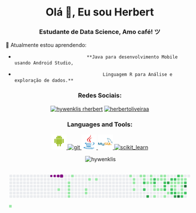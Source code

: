 <h1 align="center">Olá 👋, Eu sou Herbert</h1>
<h3 align="center">Estudante de Data Science, Amo café! ツ</h3>

 🌱 Atualmente estou aprendendo:
 -                                **Java para desenvolvimento Mobile usando Android Studio, 
 -                                      Linguagem R para Análise e exploração de dados.**  

<h3 align="center">Redes Sociais:</h3>
<p align="center">
<a href="https://www.linkedin.com/in/hywenklis-rherbert-b34810204/" target="blank"><img align="center" src="https://raw.githubusercontent.com/rahuldkjain/github-profile-readme-generator/master/src/images/icons/Social/linked-in-alt.svg" alt="hywenklis rherbert" height="30" width="40" /></a>
<a href="https://instagram.com/herbertoliveiraa" target="blank"><img align="center" src="https://raw.githubusercontent.com/rahuldkjain/github-profile-readme-generator/master/src/images/icons/Social/instagram.svg" alt="herbertoliveiraa" height="30" width="40" /></a>
</p>

<h3 align="center">Languages and Tools:</h3>
<p align="center"> <a href="https://developer.android.com" target="_blank"> <img src="https://raw.githubusercontent.com/devicons/devicon/master/icons/android/android-original-wordmark.svg" alt="android" width="40" height="40"/> </a> <a href="https://git-scm.com/" target="_blank"> <img src="https://www.vectorlogo.zone/logos/git-scm/git-scm-icon.svg" alt="git" width="40" height="40"/> </a> <a href="https://www.java.com" target="_blank"> <img src="https://raw.githubusercontent.com/devicons/devicon/master/icons/java/java-original.svg" alt="java" width="40" height="40"/> </a> <a href="https://www.mysql.com/" target="_blank"> <img src="https://raw.githubusercontent.com/devicons/devicon/master/icons/mysql/mysql-original-wordmark.svg" alt="mysql" width="40" height="40"/> </a> <a href="https://scikit-learn.org/" target="_blank"> <img src="https://upload.wikimedia.org/wikipedia/commons/0/05/Scikit_learn_logo_small.svg" alt="scikit_learn" width="40" height="40"/> </a> </p>

<p align="center">&nbsp;<img align="center" src="https://github-readme-stats.vercel.app/api?username=hywenklis&show_icons=true&theme=dracula" alt="hywenklis" /></p>

<svg viewBox="-16 -32 880 192" width="880" height="192" xmlns="http://www.w3.org/2000/svg"><style>@keyframes c0{5.87%{fill:var(--c1)}5.89%,to{fill:var(--ce)}}@keyframes c1{12.15%{fill:var(--c1)}12.17%,to{fill:var(--ce)}}@keyframes c2{8.62%{fill:var(--c1)}8.64%,to{fill:var(--ce)}}@keyframes c3{9.01%{fill:var(--c1)}9.03%,to{fill:var(--ce)}}@keyframes c4{9.4%{fill:var(--c1)}9.42%,to{fill:var(--ce)}}@keyframes c5{9.79%{fill:var(--c1)}9.81%,to{fill:var(--ce)}}@keyframes c6{10.19%{fill:var(--c1)}10.21%,to{fill:var(--ce)}}@keyframes c7{7.44%{fill:var(--c1)}7.46%,to{fill:var(--ce)}}@keyframes c8{16.07%{fill:var(--c1)}16.09%,to{fill:var(--ce)}}@keyframes c9{15.68%{fill:var(--c1)}15.7%,to{fill:var(--ce)}}@keyframes ca{17.64%{fill:var(--c1)}17.66%,to{fill:var(--ce)}}@keyframes cb{18.42%{fill:var(--c1)}18.44%,to{fill:var(--ce)}}@keyframes cc{25.87%{fill:var(--c1)}25.89%,to{fill:var(--ce)}}@keyframes cd{22.74%{fill:var(--c1)}22.76%,to{fill:var(--ce)}}@keyframes ce{23.13%{fill:var(--c1)}23.15%,to{fill:var(--ce)}}@keyframes cf{23.91%{fill:var(--c1)}23.93%,to{fill:var(--ce)}}@keyframes cg{27.05%{fill:var(--c1)}27.07%,to{fill:var(--ce)}}@keyframes ch{27.44%{fill:var(--c1)}27.46%,to{fill:var(--ce)}}@keyframes ci{27.83%{fill:var(--c1)}27.85%,to{fill:var(--ce)}}@keyframes cj{51.75%{fill:var(--c2)}51.77%,to{fill:var(--ce)}}@keyframes ck{52.54%{fill:var(--c2)}52.56%,to{fill:var(--ce)}}@keyframes cl{51.36%{fill:var(--c1)}51.38%,to{fill:var(--ce)}}@keyframes cm{71.75%{fill:var(--c3)}71.77%,to{fill:var(--ce)}}@keyframes cn{29.01%{fill:var(--c1)}29.03%,to{fill:var(--ce)}}@keyframes co{28.62%{fill:var(--c1)}28.64%,to{fill:var(--ce)}}@keyframes cp{50.97%{fill:var(--c1)}50.99%,to{fill:var(--ce)}}@keyframes cq{54.89%{fill:var(--c2)}54.91%,to{fill:var(--ce)}}@keyframes cr{54.5%{fill:var(--c2)}54.52%,to{fill:var(--ce)}}@keyframes cs{32.93%{fill:var(--c1)}32.95%,to{fill:var(--ce)}}@keyframes ct{33.32%{fill:var(--c1)}33.34%,to{fill:var(--ce)}}@keyframes cu{49.01%{fill:var(--c1)}49.03%,to{fill:var(--ce)}}@keyframes cv{31.75%{fill:var(--c1)}31.77%,to{fill:var(--ce)}}@keyframes cw{33.72%{fill:var(--c1)}33.74%,to{fill:var(--ce)}}@keyframes cx{30.19%{fill:var(--c1)}30.21%,to{fill:var(--ce)}}@keyframes cy{31.36%{fill:var(--c1)}31.38%,to{fill:var(--ce)}}@keyframes cz{34.11%{fill:var(--c1)}34.13%,to{fill:var(--ce)}}@keyframes c10{30.58%{fill:var(--c1)}30.6%,to{fill:var(--ce)}}@keyframes c11{30.97%{fill:var(--c1)}30.99%,to{fill:var(--ce)}}@keyframes c12{56.46%{fill:var(--c2)}56.48%,to{fill:var(--ce)}}@keyframes c13{56.85%{fill:var(--c2)}56.87%,to{fill:var(--ce)}}@keyframes c14{57.24%{fill:var(--c2)}57.26%,to{fill:var(--ce)}}@keyframes c15{47.83%{fill:var(--c1)}47.85%,to{fill:var(--ce)}}@keyframes c16{66.26%{fill:var(--c3)}66.28%,to{fill:var(--ce)}}@keyframes c17{35.28%{fill:var(--c1)}35.3%,to{fill:var(--ce)}}@keyframes c18{65.48%{fill:var(--c2)}65.5%,to{fill:var(--ce)}}@keyframes c19{41.56%{fill:var(--c1)}41.58%,to{fill:var(--ce)}}@keyframes c1a{36.46%{fill:var(--c1)}36.48%,to{fill:var(--ce)}}@keyframes c1b{58.03%{fill:var(--c2)}58.05%,to{fill:var(--ce)}}@keyframes c1c{58.42%{fill:var(--c2)}58.44%,to{fill:var(--ce)}}@keyframes c1d{65.09%{fill:var(--c2)}65.11%,to{fill:var(--ce)}}@keyframes c1e{41.17%{fill:var(--c1)}41.19%,to{fill:var(--ce)}}@keyframes c1f{36.85%{fill:var(--c1)}36.87%,to{fill:var(--ce)}}@keyframes c1g{42.74%{fill:var(--c1)}42.76%,to{fill:var(--ce)}}@keyframes c1h{58.81%{fill:var(--c2)}58.83%,to{fill:var(--ce)}}@keyframes c1i{68.62%{fill:var(--c3)}68.64%,to{fill:var(--ce)}}@keyframes c1j{64.3%{fill:var(--c2)}64.32%,to{fill:var(--ce)}}@keyframes c1k{40.38%{fill:var(--c1)}40.4%,to{fill:var(--ce)}}@keyframes c1l{40.77%{fill:var(--c1)}40.79%,to{fill:var(--ce)}}@keyframes c1m{44.3%{fill:var(--c1)}44.32%,to{fill:var(--ce)}}@keyframes c1n{76.07%{fill:var(--c4)}76.09%,to{fill:var(--ce)}}@keyframes c1o{39.6%{fill:var(--c1)}39.62%,to{fill:var(--ce)}}@keyframes c1p{38.42%{fill:var(--c1)}38.44%,to{fill:var(--ce)}}@keyframes c1q{38.03%{fill:var(--c1)}38.05%,to{fill:var(--ce)}}@keyframes c1r{37.64%{fill:var(--c1)}37.66%,to{fill:var(--ce)}}@keyframes c1s{43.52%{fill:var(--c1)}43.54%,to{fill:var(--ce)}}@keyframes c1t{43.91%{fill:var(--c1)}43.93%,to{fill:var(--ce)}}@keyframes c1u{60.77%{fill:var(--c2)}60.79%,to{fill:var(--ce)}}@keyframes c1v{38.81%{fill:var(--c1)}38.83%,to{fill:var(--ce)}}@keyframes c1w{62.74%{fill:var(--c2)}62.76%,to{fill:var(--ce)}}@keyframes c1x{78.03%{fill:var(--c4)}78.05%,to{fill:var(--ce)}}@keyframes c1y{59.99%{fill:var(--c2)}60.01%,to{fill:var(--ce)}}@keyframes u0{5.87%{transform:scale(0,1)}5.89%,7.44%{transform:scale(.02,1)}7.46%,8.62%{transform:scale(.04,1)}8.64%,9.01%{transform:scale(.06,1)}9.03%,9.4%{transform:scale(.08,1)}9.42%,9.79%{transform:scale(.1,1)}10.19%,9.81%{transform:scale(.12,1)}10.21%,12.15%{transform:scale(.14,1)}12.17%,15.68%{transform:scale(.16,1)}15.7%,16.07%{transform:scale(.18,1)}16.09%,17.64%{transform:scale(.2,1)}17.66%,18.42%{transform:scale(.22,1)}18.44%,22.74%{transform:scale(.24,1)}22.76%,23.13%{transform:scale(.26,1)}23.15%,23.91%{transform:scale(.28,1)}23.93%,25.87%{transform:scale(.3,1)}25.89%,27.05%{transform:scale(.32,1)}27.07%,27.44%{transform:scale(.34,1)}27.46%,27.83%{transform:scale(.36,1)}27.85%,28.62%{transform:scale(.38,1)}28.64%,29.01%{transform:scale(.4,1)}29.03%,30.19%{transform:scale(.42,1)}30.21%,30.58%{transform:scale(.44,1)}30.6%,30.97%{transform:scale(.46,1)}30.99%,31.36%{transform:scale(.48,1)}31.38%,31.75%{transform:scale(.5,1)}31.77%,32.93%{transform:scale(.52,1)}32.95%,33.32%{transform:scale(.54,1)}33.34%,33.72%{transform:scale(.56,1)}33.74%,34.11%{transform:scale(.58,1)}34.13%,35.28%{transform:scale(.6,1)}35.3%,36.46%{transform:scale(.62,1)}36.48%,36.85%{transform:scale(.64,1)}36.87%,37.64%{transform:scale(.66,1)}37.66%,38.03%{transform:scale(.68,1)}38.05%,38.42%{transform:scale(.7,1)}38.44%,38.81%{transform:scale(.72,1)}38.83%,39.6%{transform:scale(.74,1)}39.62%,40.38%{transform:scale(.76,1)}40.4%,40.77%{transform:scale(.78,1)}40.79%,41.17%{transform:scale(.8,1)}41.19%,41.56%{transform:scale(.82,1)}41.58%,42.74%{transform:scale(.84,1)}42.76%,43.52%{transform:scale(.86,1)}43.54%,43.91%{transform:scale(.88,1)}43.93%,44.3%{transform:scale(.9,1)}44.32%,47.83%{transform:scale(.92,1)}47.85%,49.01%{transform:scale(.94,1)}49.03%,50.97%{transform:scale(.96,1)}50.99%,51.36%{transform:scale(.98,1)}51.38%,to{transform:scale(1,1)}}@keyframes u1{51.75%{transform:scale(0,1)}51.77%,52.54%{transform:scale(.06,1)}52.56%,54.5%{transform:scale(.13,1)}54.52%,54.89%{transform:scale(.19,1)}54.91%,56.46%{transform:scale(.25,1)}56.48%,56.85%{transform:scale(.31,1)}56.87%,57.24%{transform:scale(.38,1)}57.26%,58.03%{transform:scale(.44,1)}58.05%,58.42%{transform:scale(.5,1)}58.44%,58.81%{transform:scale(.56,1)}58.83%,59.99%{transform:scale(.63,1)}60.01%,60.77%{transform:scale(.69,1)}60.79%,62.74%{transform:scale(.75,1)}62.76%,64.3%{transform:scale(.81,1)}64.32%,65.09%{transform:scale(.88,1)}65.11%,65.48%{transform:scale(.94,1)}65.5%,to{transform:scale(1,1)}}@keyframes u2{66.26%{transform:scale(0,1)}66.28%,68.62%{transform:scale(.33,1)}68.64%,71.75%{transform:scale(.67,1)}71.77%,to{transform:scale(1,1)}}@keyframes u3{76.07%{transform:scale(0,1)}76.09%,78.03%{transform:scale(.5,1)}78.05%,to{transform:scale(1,1)}}@keyframes s0{0%,99.61%{transform:translate(0,-16px)}.39%{transform:translate(0,0)}7.45%{transform:translate(288px,0)}7.84%{transform:translate(288px,16px)}8.24%{transform:translate(272px,16px)}10.2%{transform:translate(272px,96px)}10.59%{transform:translate(256px,96px)}11.37%{transform:translate(256px,64px)}12.16%{transform:translate(224px,64px)}12.55%{transform:translate(224px,80px)}15.69%{transform:translate(352px,80px)}16.08%{transform:translate(352px,64px)}16.47%{transform:translate(368px,64px)}17.65%{transform:translate(368px,16px)}22.75%{transform:translate(576px,16px)}23.92%{transform:translate(576px,64px)}24.31%{transform:translate(560px,64px)}25.88%{transform:translate(560px,0)}27.45%{transform:translate(624px,0)}27.84%{transform:translate(624px,16px)}28.63%{transform:translate(656px,16px)}29.02%{transform:translate(656px,0)}30.59%{transform:translate(720px,0)}30.98%,56.08%{transform:translate(720px,16px)}31.76%{transform:translate(688px,16px)}32.55%{transform:translate(688px,48px)}32.94%,50.2%{transform:translate(672px,48px)}33.33%,53.73%{transform:translate(672px,64px)}34.12%{transform:translate(704px,64px)}34.51%{transform:translate(704px,80px)}35.29%,47.06%{transform:translate(736px,80px)}36.08%,46.27%{transform:translate(736px,48px)}37.65%{transform:translate(800px,48px)}38.43%,40%{transform:translate(800px,16px)}38.82%{transform:translate(816px,16px)}39.22%,63.53%{transform:translate(816px,0)}39.61%{transform:translate(800px,0)}40.39%{transform:translate(784px,16px)}40.78%{transform:translate(784px,32px)}41.57%{transform:translate(752px,32px)}41.96%{transform:translate(752px,48px)}42.35%{transform:translate(768px,48px)}42.75%{transform:translate(768px,64px)}43.53%{transform:translate(800px,64px)}43.92%{transform:translate(800px,80px)}44.31%,75.69%{transform:translate(784px,80px)}45.1%{transform:translate(784px,48px)}47.45%{transform:translate(720px,80px)}47.84%{transform:translate(720px,96px)}49.02%{transform:translate(672px,96px)}50.59%{transform:translate(656px,48px)}50.98%{transform:translate(656px,32px)}51.76%{transform:translate(624px,32px)}52.55%{transform:translate(624px,64px)}54.9%{transform:translate(672px,16px)}57.25%{transform:translate(720px,64px)}58.04%{transform:translate(752px,64px)}58.43%{transform:translate(752px,80px)}60%{transform:translate(816px,80px)}60.39%,76.86%{transform:translate(816px,96px)}60.78%{transform:translate(800px,96px)}62.35%{transform:translate(800px,32px)}62.75%{transform:translate(816px,32px)}64.71%{transform:translate(768px,0)}65.1%{transform:translate(768px,16px)}65.88%{transform:translate(736px,16px)}66.27%{transform:translate(736px,32px)}67.06%{transform:translate(768px,32px)}68.63%{transform:translate(768px,96px)}71.76%{transform:translate(640px,96px)}72.16%{transform:translate(640px,80px)}76.08%{transform:translate(784px,96px)}78.04%{transform:translate(816px,48px)}95.69%{transform:translate(96px,48px)}96.47%{transform:translate(96px,16px)}96.86%{transform:translate(80px,16px)}97.65%{transform:translate(80px,-16px)}}@keyframes s1{0%,99.61%{transform:translate(16px,-16px)}.39%{transform:translate(0,-16px)}.78%{transform:translate(0,0)}7.84%{transform:translate(288px,0)}8.24%{transform:translate(288px,16px)}8.63%{transform:translate(272px,16px)}10.59%{transform:translate(272px,96px)}10.98%{transform:translate(256px,96px)}11.76%{transform:translate(256px,64px)}12.55%{transform:translate(224px,64px)}12.94%{transform:translate(224px,80px)}16.08%{transform:translate(352px,80px)}16.47%{transform:translate(352px,64px)}16.86%{transform:translate(368px,64px)}18.04%{transform:translate(368px,16px)}23.14%{transform:translate(576px,16px)}24.31%{transform:translate(576px,64px)}24.71%{transform:translate(560px,64px)}26.27%{transform:translate(560px,0)}27.84%{transform:translate(624px,0)}28.24%{transform:translate(624px,16px)}29.02%{transform:translate(656px,16px)}29.41%{transform:translate(656px,0)}30.98%{transform:translate(720px,0)}31.37%,56.47%{transform:translate(720px,16px)}32.16%{transform:translate(688px,16px)}32.94%{transform:translate(688px,48px)}33.33%,50.59%{transform:translate(672px,48px)}33.73%,54.12%{transform:translate(672px,64px)}34.51%{transform:translate(704px,64px)}34.9%{transform:translate(704px,80px)}35.69%,47.45%{transform:translate(736px,80px)}36.47%,46.67%{transform:translate(736px,48px)}38.04%{transform:translate(800px,48px)}38.82%,40.39%{transform:translate(800px,16px)}39.22%{transform:translate(816px,16px)}39.61%,63.92%{transform:translate(816px,0)}40%{transform:translate(800px,0)}40.78%{transform:translate(784px,16px)}41.18%{transform:translate(784px,32px)}41.96%{transform:translate(752px,32px)}42.35%{transform:translate(752px,48px)}42.75%{transform:translate(768px,48px)}43.14%{transform:translate(768px,64px)}43.92%{transform:translate(800px,64px)}44.31%{transform:translate(800px,80px)}44.71%,76.08%{transform:translate(784px,80px)}45.49%{transform:translate(784px,48px)}47.84%{transform:translate(720px,80px)}48.24%{transform:translate(720px,96px)}49.41%{transform:translate(672px,96px)}50.98%{transform:translate(656px,48px)}51.37%{transform:translate(656px,32px)}52.16%{transform:translate(624px,32px)}52.94%{transform:translate(624px,64px)}55.29%{transform:translate(672px,16px)}57.65%{transform:translate(720px,64px)}58.43%{transform:translate(752px,64px)}58.82%{transform:translate(752px,80px)}60.39%{transform:translate(816px,80px)}60.78%,77.25%{transform:translate(816px,96px)}61.18%{transform:translate(800px,96px)}62.75%{transform:translate(800px,32px)}63.14%{transform:translate(816px,32px)}65.1%{transform:translate(768px,0)}65.49%{transform:translate(768px,16px)}66.27%{transform:translate(736px,16px)}66.67%{transform:translate(736px,32px)}67.45%{transform:translate(768px,32px)}69.02%{transform:translate(768px,96px)}72.16%{transform:translate(640px,96px)}72.55%{transform:translate(640px,80px)}76.47%{transform:translate(784px,96px)}78.43%{transform:translate(816px,48px)}96.08%{transform:translate(96px,48px)}96.86%{transform:translate(96px,16px)}97.25%{transform:translate(80px,16px)}98.04%{transform:translate(80px,-16px)}}@keyframes s2{0%,99.61%{transform:translate(32px,-16px)}.78%{transform:translate(0,-16px)}1.18%{transform:translate(0,0)}8.24%{transform:translate(288px,0)}8.63%{transform:translate(288px,16px)}9.02%{transform:translate(272px,16px)}10.98%{transform:translate(272px,96px)}11.37%{transform:translate(256px,96px)}12.16%{transform:translate(256px,64px)}12.94%{transform:translate(224px,64px)}13.33%{transform:translate(224px,80px)}16.47%{transform:translate(352px,80px)}16.86%{transform:translate(352px,64px)}17.25%{transform:translate(368px,64px)}18.43%{transform:translate(368px,16px)}23.53%{transform:translate(576px,16px)}24.71%{transform:translate(576px,64px)}25.1%{transform:translate(560px,64px)}26.67%{transform:translate(560px,0)}28.24%{transform:translate(624px,0)}28.63%{transform:translate(624px,16px)}29.41%{transform:translate(656px,16px)}29.8%{transform:translate(656px,0)}31.37%{transform:translate(720px,0)}31.76%,56.86%{transform:translate(720px,16px)}32.55%{transform:translate(688px,16px)}33.33%{transform:translate(688px,48px)}33.73%,50.98%{transform:translate(672px,48px)}34.12%,54.51%{transform:translate(672px,64px)}34.9%{transform:translate(704px,64px)}35.29%{transform:translate(704px,80px)}36.08%,47.84%{transform:translate(736px,80px)}36.86%,47.06%{transform:translate(736px,48px)}38.43%{transform:translate(800px,48px)}39.22%,40.78%{transform:translate(800px,16px)}39.61%{transform:translate(816px,16px)}40%,64.31%{transform:translate(816px,0)}40.39%{transform:translate(800px,0)}41.18%{transform:translate(784px,16px)}41.57%{transform:translate(784px,32px)}42.35%{transform:translate(752px,32px)}42.75%{transform:translate(752px,48px)}43.14%{transform:translate(768px,48px)}43.53%{transform:translate(768px,64px)}44.31%{transform:translate(800px,64px)}44.71%{transform:translate(800px,80px)}45.1%,76.47%{transform:translate(784px,80px)}45.88%{transform:translate(784px,48px)}48.24%{transform:translate(720px,80px)}48.63%{transform:translate(720px,96px)}49.8%{transform:translate(672px,96px)}51.37%{transform:translate(656px,48px)}51.76%{transform:translate(656px,32px)}52.55%{transform:translate(624px,32px)}53.33%{transform:translate(624px,64px)}55.69%{transform:translate(672px,16px)}58.04%{transform:translate(720px,64px)}58.82%{transform:translate(752px,64px)}59.22%{transform:translate(752px,80px)}60.78%{transform:translate(816px,80px)}61.18%,77.65%{transform:translate(816px,96px)}61.57%{transform:translate(800px,96px)}63.14%{transform:translate(800px,32px)}63.53%{transform:translate(816px,32px)}65.49%{transform:translate(768px,0)}65.88%{transform:translate(768px,16px)}66.67%{transform:translate(736px,16px)}67.06%{transform:translate(736px,32px)}67.84%{transform:translate(768px,32px)}69.41%{transform:translate(768px,96px)}72.55%{transform:translate(640px,96px)}72.94%{transform:translate(640px,80px)}76.86%{transform:translate(784px,96px)}78.82%{transform:translate(816px,48px)}96.47%{transform:translate(96px,48px)}97.25%{transform:translate(96px,16px)}97.65%{transform:translate(80px,16px)}98.43%{transform:translate(80px,-16px)}}@keyframes s3{0%,99.61%{transform:translate(48px,-16px)}1.18%{transform:translate(0,-16px)}1.57%{transform:translate(0,0)}8.63%{transform:translate(288px,0)}9.02%{transform:translate(288px,16px)}9.41%{transform:translate(272px,16px)}11.37%{transform:translate(272px,96px)}11.76%{transform:translate(256px,96px)}12.55%{transform:translate(256px,64px)}13.33%{transform:translate(224px,64px)}13.73%{transform:translate(224px,80px)}16.86%{transform:translate(352px,80px)}17.25%{transform:translate(352px,64px)}17.65%{transform:translate(368px,64px)}18.82%{transform:translate(368px,16px)}23.92%{transform:translate(576px,16px)}25.1%{transform:translate(576px,64px)}25.49%{transform:translate(560px,64px)}27.06%{transform:translate(560px,0)}28.63%{transform:translate(624px,0)}29.02%{transform:translate(624px,16px)}29.8%{transform:translate(656px,16px)}30.2%{transform:translate(656px,0)}31.76%{transform:translate(720px,0)}32.16%,57.25%{transform:translate(720px,16px)}32.94%{transform:translate(688px,16px)}33.73%{transform:translate(688px,48px)}34.12%,51.37%{transform:translate(672px,48px)}34.51%,54.9%{transform:translate(672px,64px)}35.29%{transform:translate(704px,64px)}35.69%{transform:translate(704px,80px)}36.47%,48.24%{transform:translate(736px,80px)}37.25%,47.45%{transform:translate(736px,48px)}38.82%{transform:translate(800px,48px)}39.61%,41.18%{transform:translate(800px,16px)}40%{transform:translate(816px,16px)}40.39%,64.71%{transform:translate(816px,0)}40.78%{transform:translate(800px,0)}41.57%{transform:translate(784px,16px)}41.96%{transform:translate(784px,32px)}42.75%{transform:translate(752px,32px)}43.14%{transform:translate(752px,48px)}43.53%{transform:translate(768px,48px)}43.92%{transform:translate(768px,64px)}44.71%{transform:translate(800px,64px)}45.1%{transform:translate(800px,80px)}45.49%,76.86%{transform:translate(784px,80px)}46.27%{transform:translate(784px,48px)}48.63%{transform:translate(720px,80px)}49.02%{transform:translate(720px,96px)}50.2%{transform:translate(672px,96px)}51.76%{transform:translate(656px,48px)}52.16%{transform:translate(656px,32px)}52.94%{transform:translate(624px,32px)}53.73%{transform:translate(624px,64px)}56.08%{transform:translate(672px,16px)}58.43%{transform:translate(720px,64px)}59.22%{transform:translate(752px,64px)}59.61%{transform:translate(752px,80px)}61.18%{transform:translate(816px,80px)}61.57%,78.04%{transform:translate(816px,96px)}61.96%{transform:translate(800px,96px)}63.53%{transform:translate(800px,32px)}63.92%{transform:translate(816px,32px)}65.88%{transform:translate(768px,0)}66.27%{transform:translate(768px,16px)}67.06%{transform:translate(736px,16px)}67.45%{transform:translate(736px,32px)}68.24%{transform:translate(768px,32px)}69.8%{transform:translate(768px,96px)}72.94%{transform:translate(640px,96px)}73.33%{transform:translate(640px,80px)}77.25%{transform:translate(784px,96px)}79.22%{transform:translate(816px,48px)}96.86%{transform:translate(96px,48px)}97.65%{transform:translate(96px,16px)}98.04%{transform:translate(80px,16px)}98.82%{transform:translate(80px,-16px)}}:root{--cb:#1b1f230a;--cs:purple;--ce:#ebedf0;--c0:#ebedf0;--c1:#9be9a8;--c2:#40c463;--c3:#30a14e;--c4:#216e39}@media (prefers-color-scheme:dark){:root{--cb:#1b1f230a;--cs:purple;--ce:#161b22;--c1:#01311f;--c2:#034525;--c3:#0f6d31;--c4:#00c647}}.c{shape-rendering:geometricPrecision;rx:2;ry:2;fill:var(--ce);stroke-width:1px;stroke:var(--cb);animation:none 25500ms linear infinite}.c.c0{fill:var(--c1);animation-name:c0}.c.c1,.c.c2,.c.c3{fill:var(--c1);animation-name:c1}.c.c2,.c.c3{animation-name:c2}.c.c3{animation-name:c3}.c.c4,.c.c5,.c.c6{fill:var(--c1);animation-name:c4}.c.c5,.c.c6{animation-name:c5}.c.c6{animation-name:c6}.c.c7,.c.c8,.c.c9{fill:var(--c1);animation-name:c7}.c.c8,.c.c9{animation-name:c8}.c.c9{animation-name:c9}.c.ca,.c.cb,.c.cc{fill:var(--c1);animation-name:ca}.c.cb,.c.cc{animation-name:cb}.c.cc{animation-name:cc}.c.cd,.c.ce,.c.cf{fill:var(--c1);animation-name:cd}.c.ce,.c.cf{animation-name:ce}.c.cf{animation-name:cf}.c.cg,.c.ch,.c.ci{fill:var(--c1);animation-name:cg}.c.ch,.c.ci{animation-name:ch}.c.ci{animation-name:ci}.c.cj,.c.ck{fill:var(--c2);animation-name:cj}.c.ck{animation-name:ck}.c.cl{fill:var(--c1);animation-name:cl}.c.cm{fill:var(--c3);animation-name:cm}.c.cn,.c.co,.c.cp{fill:var(--c1);animation-name:cn}.c.co,.c.cp{animation-name:co}.c.cp{animation-name:cp}.c.cq,.c.cr{fill:var(--c2);animation-name:cq}.c.cr{animation-name:cr}.c.cs{fill:var(--c1);animation-name:cs}.c.ct,.c.cu,.c.cv{fill:var(--c1);animation-name:ct}.c.cu,.c.cv{animation-name:cu}.c.cv{animation-name:cv}.c.cw,.c.cx,.c.cy{fill:var(--c1);animation-name:cw}.c.cx,.c.cy{animation-name:cx}.c.cy{animation-name:cy}.c.c10,.c.c11,.c.cz{fill:var(--c1);animation-name:cz}.c.c10,.c.c11{animation-name:c10}.c.c11{animation-name:c11}.c.c12,.c.c13,.c.c14{fill:var(--c2);animation-name:c12}.c.c13,.c.c14{animation-name:c13}.c.c14{animation-name:c14}.c.c15{fill:var(--c1);animation-name:c15}.c.c16{fill:var(--c3);animation-name:c16}.c.c17{fill:var(--c1);animation-name:c17}.c.c18{fill:var(--c2);animation-name:c18}.c.c19,.c.c1a{fill:var(--c1);animation-name:c19}.c.c1a{animation-name:c1a}.c.c1b,.c.c1c,.c.c1d{fill:var(--c2);animation-name:c1b}.c.c1c,.c.c1d{animation-name:c1c}.c.c1d{animation-name:c1d}.c.c1e,.c.c1f,.c.c1g{fill:var(--c1);animation-name:c1e}.c.c1f,.c.c1g{animation-name:c1f}.c.c1g{animation-name:c1g}.c.c1h{fill:var(--c2);animation-name:c1h}.c.c1i{fill:var(--c3);animation-name:c1i}.c.c1j{fill:var(--c2);animation-name:c1j}.c.c1k,.c.c1l,.c.c1m{fill:var(--c1);animation-name:c1k}.c.c1l,.c.c1m{animation-name:c1l}.c.c1m{animation-name:c1m}.c.c1n{fill:var(--c4);animation-name:c1n}.c.c1o,.c.c1p,.c.c1q{fill:var(--c1);animation-name:c1o}.c.c1p,.c.c1q{animation-name:c1p}.c.c1q{animation-name:c1q}.c.c1r,.c.c1s,.c.c1t{fill:var(--c1);animation-name:c1r}.c.c1s,.c.c1t{animation-name:c1s}.c.c1t{animation-name:c1t}.c.c1u{fill:var(--c2);animation-name:c1u}.c.c1v{fill:var(--c1);animation-name:c1v}.c.c1w{fill:var(--c2);animation-name:c1w}.c.c1x{fill:var(--c4);animation-name:c1x}.c.c1y{fill:var(--c2);animation-name:c1y}.s,.u{animation:none linear 25500ms infinite}.u,.u.u0{transform-origin:0 0}.u{transform:scale(0,1)}.u.u0{fill:var(--c1);animation-name:u0}.u.u1{fill:var(--c2);animation-name:u1;transform-origin:597.2px 0}.u.u2{fill:var(--c3);animation-name:u2;transform-origin:788.3px 0}.u.u3{fill:var(--c4);animation-name:u3;transform-origin:824.1px 0}.s{shape-rendering:geometricPrecision;fill:var(--cs)}.s.s0{transform:translate(0,-16px);animation-name:s0}.s.s1{transform:translate(16px,-16px);animation-name:s1}.s.s2{transform:translate(32px,-16px);animation-name:s2}.s.s3{transform:translate(48px,-16px);animation-name:s3}</style><rect class="c" x="2" y="2" width="12" height="12"/><rect class="c" x="2" y="18" width="12" height="12"/><rect class="c" x="2" y="34" width="12" height="12"/><rect class="c" x="2" y="50" width="12" height="12"/><rect class="c" x="2" y="66" width="12" height="12"/><rect class="c" x="2" y="82" width="12" height="12"/><rect class="c" x="2" y="98" width="12" height="12"/><rect class="c" x="18" y="2" width="12" height="12"/><rect class="c" x="18" y="18" width="12" height="12"/><rect class="c" x="18" y="34" width="12" height="12"/><rect class="c" x="18" y="50" width="12" height="12"/><rect class="c" x="18" y="66" width="12" height="12"/><rect class="c" x="18" y="82" width="12" height="12"/><rect class="c" x="18" y="98" width="12" height="12"/><rect class="c" x="34" y="2" width="12" height="12"/><rect class="c" x="34" y="18" width="12" height="12"/><rect class="c" x="34" y="34" width="12" height="12"/><rect class="c" x="34" y="50" width="12" height="12"/><rect class="c" x="34" y="66" width="12" height="12"/><rect class="c" x="34" y="82" width="12" height="12"/><rect class="c" x="34" y="98" width="12" height="12"/><rect class="c" x="50" y="2" width="12" height="12"/><rect class="c" x="50" y="18" width="12" height="12"/><rect class="c" x="50" y="34" width="12" height="12"/><rect class="c" x="50" y="50" width="12" height="12"/><rect class="c" x="50" y="66" width="12" height="12"/><rect class="c" x="50" y="82" width="12" height="12"/><rect class="c" x="50" y="98" width="12" height="12"/><rect class="c" x="66" y="2" width="12" height="12"/><rect class="c" x="66" y="18" width="12" height="12"/><rect class="c" x="66" y="34" width="12" height="12"/><rect class="c" x="66" y="50" width="12" height="12"/><rect class="c" x="66" y="66" width="12" height="12"/><rect class="c" x="66" y="82" width="12" height="12"/><rect class="c" x="66" y="98" width="12" height="12"/><rect class="c" x="82" y="2" width="12" height="12"/><rect class="c" x="82" y="18" width="12" height="12"/><rect class="c" x="82" y="34" width="12" height="12"/><rect class="c" x="82" y="50" width="12" height="12"/><rect class="c" x="82" y="66" width="12" height="12"/><rect class="c" x="82" y="82" width="12" height="12"/><rect class="c" x="82" y="98" width="12" height="12"/><rect class="c" x="98" y="2" width="12" height="12"/><rect class="c" x="98" y="18" width="12" height="12"/><rect class="c" x="98" y="34" width="12" height="12"/><rect class="c" x="98" y="50" width="12" height="12"/><rect class="c" x="98" y="66" width="12" height="12"/><rect class="c" x="98" y="82" width="12" height="12"/><rect class="c" x="98" y="98" width="12" height="12"/><rect class="c" x="114" y="2" width="12" height="12"/><rect class="c" x="114" y="18" width="12" height="12"/><rect class="c" x="114" y="34" width="12" height="12"/><rect class="c" x="114" y="50" width="12" height="12"/><rect class="c" x="114" y="66" width="12" height="12"/><rect class="c" x="114" y="82" width="12" height="12"/><rect class="c" x="114" y="98" width="12" height="12"/><rect class="c" x="130" y="2" width="12" height="12"/><rect class="c" x="130" y="18" width="12" height="12"/><rect class="c" x="130" y="34" width="12" height="12"/><rect class="c" x="130" y="50" width="12" height="12"/><rect class="c" x="130" y="66" width="12" height="12"/><rect class="c" x="130" y="82" width="12" height="12"/><rect class="c" x="130" y="98" width="12" height="12"/><rect class="c" x="146" y="2" width="12" height="12"/><rect class="c" x="146" y="18" width="12" height="12"/><rect class="c" x="146" y="34" width="12" height="12"/><rect class="c" x="146" y="50" width="12" height="12"/><rect class="c" x="146" y="66" width="12" height="12"/><rect class="c" x="146" y="82" width="12" height="12"/><rect class="c" x="146" y="98" width="12" height="12"/><rect class="c" x="162" y="2" width="12" height="12"/><rect class="c" x="162" y="18" width="12" height="12"/><rect class="c" x="162" y="34" width="12" height="12"/><rect class="c" x="162" y="50" width="12" height="12"/><rect class="c" x="162" y="66" width="12" height="12"/><rect class="c" x="162" y="82" width="12" height="12"/><rect class="c" x="162" y="98" width="12" height="12"/><rect class="c" x="178" y="2" width="12" height="12"/><rect class="c" x="178" y="18" width="12" height="12"/><rect class="c" x="178" y="34" width="12" height="12"/><rect class="c" x="178" y="50" width="12" height="12"/><rect class="c" x="178" y="66" width="12" height="12"/><rect class="c" x="178" y="82" width="12" height="12"/><rect class="c" x="178" y="98" width="12" height="12"/><rect class="c" x="194" y="2" width="12" height="12"/><rect class="c" x="194" y="18" width="12" height="12"/><rect class="c" x="194" y="34" width="12" height="12"/><rect class="c" x="194" y="50" width="12" height="12"/><rect class="c" x="194" y="66" width="12" height="12"/><rect class="c" x="194" y="82" width="12" height="12"/><rect class="c" x="194" y="98" width="12" height="12"/><rect class="c" x="210" y="2" width="12" height="12"/><rect class="c" x="210" y="18" width="12" height="12"/><rect class="c" x="210" y="34" width="12" height="12"/><rect class="c" x="210" y="50" width="12" height="12"/><rect class="c" x="210" y="66" width="12" height="12"/><rect class="c" x="210" y="82" width="12" height="12"/><rect class="c" x="210" y="98" width="12" height="12"/><rect class="c c0" x="226" y="2" width="12" height="12"/><rect class="c" x="226" y="18" width="12" height="12"/><rect class="c" x="226" y="34" width="12" height="12"/><rect class="c" x="226" y="50" width="12" height="12"/><rect class="c c1" x="226" y="66" width="12" height="12"/><rect class="c" x="226" y="82" width="12" height="12"/><rect class="c" x="226" y="98" width="12" height="12"/><rect class="c" x="242" y="2" width="12" height="12"/><rect class="c" x="242" y="18" width="12" height="12"/><rect class="c" x="242" y="34" width="12" height="12"/><rect class="c" x="242" y="50" width="12" height="12"/><rect class="c" x="242" y="66" width="12" height="12"/><rect class="c" x="242" y="82" width="12" height="12"/><rect class="c" x="242" y="98" width="12" height="12"/><rect class="c" x="258" y="2" width="12" height="12"/><rect class="c" x="258" y="18" width="12" height="12"/><rect class="c" x="258" y="34" width="12" height="12"/><rect class="c" x="258" y="50" width="12" height="12"/><rect class="c" x="258" y="66" width="12" height="12"/><rect class="c" x="258" y="82" width="12" height="12"/><rect class="c" x="258" y="98" width="12" height="12"/><rect class="c" x="274" y="2" width="12" height="12"/><rect class="c" x="274" y="18" width="12" height="12"/><rect class="c c2" x="274" y="34" width="12" height="12"/><rect class="c c3" x="274" y="50" width="12" height="12"/><rect class="c c4" x="274" y="66" width="12" height="12"/><rect class="c c5" x="274" y="82" width="12" height="12"/><rect class="c c6" x="274" y="98" width="12" height="12"/><rect class="c c7" x="290" y="2" width="12" height="12"/><rect class="c" x="290" y="18" width="12" height="12"/><rect class="c" x="290" y="34" width="12" height="12"/><rect class="c" x="290" y="50" width="12" height="12"/><rect class="c" x="290" y="66" width="12" height="12"/><rect class="c" x="290" y="82" width="12" height="12"/><rect class="c" x="290" y="98" width="12" height="12"/><rect class="c" x="306" y="2" width="12" height="12"/><rect class="c" x="306" y="18" width="12" height="12"/><rect class="c" x="306" y="34" width="12" height="12"/><rect class="c" x="306" y="50" width="12" height="12"/><rect class="c" x="306" y="66" width="12" height="12"/><rect class="c" x="306" y="82" width="12" height="12"/><rect class="c" x="306" y="98" width="12" height="12"/><rect class="c" x="322" y="2" width="12" height="12"/><rect class="c" x="322" y="18" width="12" height="12"/><rect class="c" x="322" y="34" width="12" height="12"/><rect class="c" x="322" y="50" width="12" height="12"/><rect class="c" x="322" y="66" width="12" height="12"/><rect class="c" x="322" y="82" width="12" height="12"/><rect class="c" x="322" y="98" width="12" height="12"/><rect class="c" x="338" y="2" width="12" height="12"/><rect class="c" x="338" y="18" width="12" height="12"/><rect class="c" x="338" y="34" width="12" height="12"/><rect class="c" x="338" y="50" width="12" height="12"/><rect class="c" x="338" y="66" width="12" height="12"/><rect class="c" x="338" y="82" width="12" height="12"/><rect class="c" x="338" y="98" width="12" height="12"/><rect class="c" x="354" y="2" width="12" height="12"/><rect class="c" x="354" y="18" width="12" height="12"/><rect class="c" x="354" y="34" width="12" height="12"/><rect class="c" x="354" y="50" width="12" height="12"/><rect class="c c8" x="354" y="66" width="12" height="12"/><rect class="c c9" x="354" y="82" width="12" height="12"/><rect class="c" x="354" y="98" width="12" height="12"/><rect class="c" x="370" y="2" width="12" height="12"/><rect class="c ca" x="370" y="18" width="12" height="12"/><rect class="c" x="370" y="34" width="12" height="12"/><rect class="c" x="370" y="50" width="12" height="12"/><rect class="c" x="370" y="66" width="12" height="12"/><rect class="c" x="370" y="82" width="12" height="12"/><rect class="c" x="370" y="98" width="12" height="12"/><rect class="c" x="386" y="2" width="12" height="12"/><rect class="c" x="386" y="18" width="12" height="12"/><rect class="c" x="386" y="34" width="12" height="12"/><rect class="c" x="386" y="50" width="12" height="12"/><rect class="c" x="386" y="66" width="12" height="12"/><rect class="c" x="386" y="82" width="12" height="12"/><rect class="c" x="386" y="98" width="12" height="12"/><rect class="c" x="402" y="2" width="12" height="12"/><rect class="c cb" x="402" y="18" width="12" height="12"/><rect class="c" x="402" y="34" width="12" height="12"/><rect class="c" x="402" y="50" width="12" height="12"/><rect class="c" x="402" y="66" width="12" height="12"/><rect class="c" x="402" y="82" width="12" height="12"/><rect class="c" x="402" y="98" width="12" height="12"/><rect class="c" x="418" y="2" width="12" height="12"/><rect class="c" x="418" y="18" width="12" height="12"/><rect class="c" x="418" y="34" width="12" height="12"/><rect class="c" x="418" y="50" width="12" height="12"/><rect class="c" x="418" y="66" width="12" height="12"/><rect class="c" x="418" y="82" width="12" height="12"/><rect class="c" x="418" y="98" width="12" height="12"/><rect class="c" x="434" y="2" width="12" height="12"/><rect class="c" x="434" y="18" width="12" height="12"/><rect class="c" x="434" y="34" width="12" height="12"/><rect class="c" x="434" y="50" width="12" height="12"/><rect class="c" x="434" y="66" width="12" height="12"/><rect class="c" x="434" y="82" width="12" height="12"/><rect class="c" x="434" y="98" width="12" height="12"/><rect class="c" x="450" y="2" width="12" height="12"/><rect class="c" x="450" y="18" width="12" height="12"/><rect class="c" x="450" y="34" width="12" height="12"/><rect class="c" x="450" y="50" width="12" height="12"/><rect class="c" x="450" y="66" width="12" height="12"/><rect class="c" x="450" y="82" width="12" height="12"/><rect class="c" x="450" y="98" width="12" height="12"/><rect class="c" x="466" y="2" width="12" height="12"/><rect class="c" x="466" y="18" width="12" height="12"/><rect class="c" x="466" y="34" width="12" height="12"/><rect class="c" x="466" y="50" width="12" height="12"/><rect class="c" x="466" y="66" width="12" height="12"/><rect class="c" x="466" y="82" width="12" height="12"/><rect class="c" x="466" y="98" width="12" height="12"/><rect class="c" x="482" y="2" width="12" height="12"/><rect class="c" x="482" y="18" width="12" height="12"/><rect class="c" x="482" y="34" width="12" height="12"/><rect class="c" x="482" y="50" width="12" height="12"/><rect class="c" x="482" y="66" width="12" height="12"/><rect class="c" x="482" y="82" width="12" height="12"/><rect class="c" x="482" y="98" width="12" height="12"/><rect class="c" x="498" y="2" width="12" height="12"/><rect class="c" x="498" y="18" width="12" height="12"/><rect class="c" x="498" y="34" width="12" height="12"/><rect class="c" x="498" y="50" width="12" height="12"/><rect class="c" x="498" y="66" width="12" height="12"/><rect class="c" x="498" y="82" width="12" height="12"/><rect class="c" x="498" y="98" width="12" height="12"/><rect class="c" x="514" y="2" width="12" height="12"/><rect class="c" x="514" y="18" width="12" height="12"/><rect class="c" x="514" y="34" width="12" height="12"/><rect class="c" x="514" y="50" width="12" height="12"/><rect class="c" x="514" y="66" width="12" height="12"/><rect class="c" x="514" y="82" width="12" height="12"/><rect class="c" x="514" y="98" width="12" height="12"/><rect class="c" x="530" y="2" width="12" height="12"/><rect class="c" x="530" y="18" width="12" height="12"/><rect class="c" x="530" y="34" width="12" height="12"/><rect class="c" x="530" y="50" width="12" height="12"/><rect class="c" x="530" y="66" width="12" height="12"/><rect class="c" x="530" y="82" width="12" height="12"/><rect class="c" x="530" y="98" width="12" height="12"/><rect class="c" x="546" y="2" width="12" height="12"/><rect class="c" x="546" y="18" width="12" height="12"/><rect class="c" x="546" y="34" width="12" height="12"/><rect class="c" x="546" y="50" width="12" height="12"/><rect class="c" x="546" y="66" width="12" height="12"/><rect class="c" x="546" y="82" width="12" height="12"/><rect class="c" x="546" y="98" width="12" height="12"/><rect class="c cc" x="562" y="2" width="12" height="12"/><rect class="c" x="562" y="18" width="12" height="12"/><rect class="c" x="562" y="34" width="12" height="12"/><rect class="c" x="562" y="50" width="12" height="12"/><rect class="c" x="562" y="66" width="12" height="12"/><rect class="c" x="562" y="82" width="12" height="12"/><rect class="c" x="562" y="98" width="12" height="12"/><rect class="c" x="578" y="2" width="12" height="12"/><rect class="c cd" x="578" y="18" width="12" height="12"/><rect class="c ce" x="578" y="34" width="12" height="12"/><rect class="c" x="578" y="50" width="12" height="12"/><rect class="c cf" x="578" y="66" width="12" height="12"/><rect class="c" x="578" y="82" width="12" height="12"/><rect class="c" x="578" y="98" width="12" height="12"/><rect class="c" x="594" y="2" width="12" height="12"/><rect class="c" x="594" y="18" width="12" height="12"/><rect class="c" x="594" y="34" width="12" height="12"/><rect class="c" x="594" y="50" width="12" height="12"/><rect class="c" x="594" y="66" width="12" height="12"/><rect class="c" x="594" y="82" width="12" height="12"/><rect class="c" x="594" y="98" width="12" height="12"/><rect class="c cg" x="610" y="2" width="12" height="12"/><rect class="c" x="610" y="18" width="12" height="12"/><rect class="c" x="610" y="34" width="12" height="12"/><rect class="c" x="610" y="50" width="12" height="12"/><rect class="c" x="610" y="66" width="12" height="12"/><rect class="c" x="610" y="82" width="12" height="12"/><rect class="c" x="610" y="98" width="12" height="12"/><rect class="c ch" x="626" y="2" width="12" height="12"/><rect class="c ci" x="626" y="18" width="12" height="12"/><rect class="c cj" x="626" y="34" width="12" height="12"/><rect class="c" x="626" y="50" width="12" height="12"/><rect class="c ck" x="626" y="66" width="12" height="12"/><rect class="c" x="626" y="82" width="12" height="12"/><rect class="c" x="626" y="98" width="12" height="12"/><rect class="c" x="642" y="2" width="12" height="12"/><rect class="c" x="642" y="18" width="12" height="12"/><rect class="c cl" x="642" y="34" width="12" height="12"/><rect class="c" x="642" y="50" width="12" height="12"/><rect class="c" x="642" y="66" width="12" height="12"/><rect class="c" x="642" y="82" width="12" height="12"/><rect class="c cm" x="642" y="98" width="12" height="12"/><rect class="c cn" x="658" y="2" width="12" height="12"/><rect class="c co" x="658" y="18" width="12" height="12"/><rect class="c cp" x="658" y="34" width="12" height="12"/><rect class="c" x="658" y="50" width="12" height="12"/><rect class="c" x="658" y="66" width="12" height="12"/><rect class="c" x="658" y="82" width="12" height="12"/><rect class="c" x="658" y="98" width="12" height="12"/><rect class="c" x="674" y="2" width="12" height="12"/><rect class="c cq" x="674" y="18" width="12" height="12"/><rect class="c cr" x="674" y="34" width="12" height="12"/><rect class="c cs" x="674" y="50" width="12" height="12"/><rect class="c ct" x="674" y="66" width="12" height="12"/><rect class="c" x="674" y="82" width="12" height="12"/><rect class="c cu" x="674" y="98" width="12" height="12"/><rect class="c" x="690" y="2" width="12" height="12"/><rect class="c cv" x="690" y="18" width="12" height="12"/><rect class="c" x="690" y="34" width="12" height="12"/><rect class="c" x="690" y="50" width="12" height="12"/><rect class="c cw" x="690" y="66" width="12" height="12"/><rect class="c" x="690" y="82" width="12" height="12"/><rect class="c" x="690" y="98" width="12" height="12"/><rect class="c cx" x="706" y="2" width="12" height="12"/><rect class="c cy" x="706" y="18" width="12" height="12"/><rect class="c" x="706" y="34" width="12" height="12"/><rect class="c" x="706" y="50" width="12" height="12"/><rect class="c cz" x="706" y="66" width="12" height="12"/><rect class="c" x="706" y="82" width="12" height="12"/><rect class="c" x="706" y="98" width="12" height="12"/><rect class="c c10" x="722" y="2" width="12" height="12"/><rect class="c c11" x="722" y="18" width="12" height="12"/><rect class="c c12" x="722" y="34" width="12" height="12"/><rect class="c c13" x="722" y="50" width="12" height="12"/><rect class="c c14" x="722" y="66" width="12" height="12"/><rect class="c" x="722" y="82" width="12" height="12"/><rect class="c c15" x="722" y="98" width="12" height="12"/><rect class="c" x="738" y="2" width="12" height="12"/><rect class="c" x="738" y="18" width="12" height="12"/><rect class="c c16" x="738" y="34" width="12" height="12"/><rect class="c" x="738" y="50" width="12" height="12"/><rect class="c" x="738" y="66" width="12" height="12"/><rect class="c c17" x="738" y="82" width="12" height="12"/><rect class="c" x="738" y="98" width="12" height="12"/><rect class="c" x="754" y="2" width="12" height="12"/><rect class="c c18" x="754" y="18" width="12" height="12"/><rect class="c c19" x="754" y="34" width="12" height="12"/><rect class="c c1a" x="754" y="50" width="12" height="12"/><rect class="c c1b" x="754" y="66" width="12" height="12"/><rect class="c c1c" x="754" y="82" width="12" height="12"/><rect class="c" x="754" y="98" width="12" height="12"/><rect class="c" x="770" y="2" width="12" height="12"/><rect class="c c1d" x="770" y="18" width="12" height="12"/><rect class="c c1e" x="770" y="34" width="12" height="12"/><rect class="c c1f" x="770" y="50" width="12" height="12"/><rect class="c c1g" x="770" y="66" width="12" height="12"/><rect class="c c1h" x="770" y="82" width="12" height="12"/><rect class="c c1i" x="770" y="98" width="12" height="12"/><rect class="c c1j" x="786" y="2" width="12" height="12"/><rect class="c c1k" x="786" y="18" width="12" height="12"/><rect class="c c1l" x="786" y="34" width="12" height="12"/><rect class="c" x="786" y="50" width="12" height="12"/><rect class="c" x="786" y="66" width="12" height="12"/><rect class="c c1m" x="786" y="82" width="12" height="12"/><rect class="c c1n" x="786" y="98" width="12" height="12"/><rect class="c c1o" x="802" y="2" width="12" height="12"/><rect class="c c1p" x="802" y="18" width="12" height="12"/><rect class="c c1q" x="802" y="34" width="12" height="12"/><rect class="c c1r" x="802" y="50" width="12" height="12"/><rect class="c c1s" x="802" y="66" width="12" height="12"/><rect class="c c1t" x="802" y="82" width="12" height="12"/><rect class="c c1u" x="802" y="98" width="12" height="12"/><rect class="c" x="818" y="2" width="12" height="12"/><rect class="c c1v" x="818" y="18" width="12" height="12"/><rect class="c c1w" x="818" y="34" width="12" height="12"/><rect class="c c1x" x="818" y="50" width="12" height="12"/><rect class="c" x="818" y="66" width="12" height="12"/><rect class="c c1y" x="818" y="82" width="12" height="12"/><rect class="c" x="818" y="98" width="12" height="12"/><rect class="c" x="834" y="2" width="12" height="12"/><rect class="u u0" height="12" width="597.8" x="0.0" y="144"/><rect class="u u1" height="12" width="191.7" x="597.2" y="144"/><rect class="u u2" height="12" width="36.4" x="788.3" y="144"/><rect class="u u3" height="12" width="24.5" x="824.1" y="144"/><rect class="s s0" x="0.8" y="0.8" width="14.4" height="14.4" rx="4.5" ry="4.5"/><rect class="s s1" x="1.8" y="1.8" width="12.3" height="12.3" rx="4.1" ry="4.1"/><rect class="s s2" x="2.6" y="2.6" width="10.8" height="10.8" rx="3.6" ry="3.6"/><rect class="s s3" x="3.0" y="3.0" width="9.9" height="9.9" rx="3.3" ry="3.3"/></svg>
